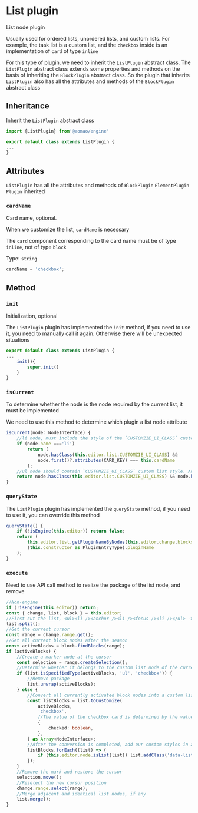 # List plugin

List node plugin

Usually used for ordered lists, unordered lists, and custom lists. For example, the task list is a custom list, and the `checkbox` inside is an implementation of `card` of type `inline`

For this type of plugin, we need to inherit the `ListPlugin` abstract class. The `ListPlugin` abstract class extends some properties and methods on the basis of inheriting the `BlockPlugin` abstract class. So the plugin that inherits `ListPlugin` also has all the attributes and methods of the `BlockPlugin` abstract class

## Inheritance

Inherit the `ListPlugin` abstract class

```ts
import {ListPlugin} from'@aomao/engine'

export default class extends ListPlugin {
...
}
```

## Attributes

`ListPlugin` has all the attributes and methods of `BlockPlugin` `ElementPlugin` `Plugin` inherited

### `cardName`

Card name, optional.

When we customize the list, `cardName` is necessary

The `card` component corresponding to the card name must be of type `inline`, not of type `block`

Type: `string`

```ts
cardName = 'checkbox';
```

## Method

### `init`

Initialization, optional

The `ListPlugin` plugin has implemented the `init` method, if you need to use it, you need to manually call it again. Otherwise there will be unexpected situations

```ts
export default class extends ListPlugin {
...
    init(){
        super.init()
    }
}
```

### `isCurrent`

To determine whether the node is the node required by the current list, it must be implemented

We need to use this method to determine which plugin a list node attribute

```ts
isCurrent(node: NodeInterface) {
    //li node, must include the style of the `CUSTOMZIE_LI_CLASS` custom list, and the first child node under li should be a card, the card name corresponds to the cardName we set
    if (node.name ==='li')
        return (
            node.hasClass(this.editor.list.CUSTOMZIE_LI_CLASS) &&
            node.first()?.attributes(CARD_KEY) === this.cardName
        );
    //ul node should contain `CUSTOMZIE_UI_CLASS` custom list style. And there are also our custom styles
    return node.hasClass(this.editor.list.CUSTOMZIE_UI_CLASS) && node.hasClass('data-list-task');
}
```

### `queryState`

The `ListPlugin` plugin has implemented the `queryState` method, if you need to use it, you can override this method

```ts
queryState() {
    if (!isEngine(this.editor)) return false;
    return (
        this.editor.list.getPluginNameByNodes(this.editor.change.blocks) ===
        (this.constructor as PluginEntryType).pluginName
    );
}
```

### `execute`

Need to use API call method to realize the package of the list node, and remove

```ts
//Non-engine
if (!isEngine(this.editor)) return;
const { change, list, block } = this.editor;
//First cut the list, <ul><li /><anchor /><li /><focus /><li /></ul> -> <ul><li /></ul><anchor / ><ul><li /><focus /></ul><ul><li /></ul>
list.split();
//Get the current cursor
const range = change.range.get();
//Get all current block nodes after the season
const activeBlocks = block.findBlocks(range);
if (activeBlocks) {
	//Create a marker node at the cursor
	const selection = range.createSelection();
	//Determine whether it belongs to the custom list node of the current plugin type
	if (list.isSpecifiedType(activeBlocks, 'ul', 'checkbox')) {
		//Remove package
		list.unwrap(activeBlocks);
	} else {
		//Convert all currently activated block nodes into a custom list
		const listBlocks = list.toCustomize(
			activeBlocks,
			'checkbox',
			//The value of the checkbox card is determined by the value when the checkbox is defined. For example, whether checked is checked
			{
				checked: boolean,
			},
		) as Array<NodeInterface>;
		//After the conversion is completed, add our custom styles in a loop
		listBlocks.forEach((list) => {
			if (this.editor.node.isList(list)) list.addClass('data-list-task');
		});
	}
	//Remove the mark and restore the cursor
	selection.move();
	//Reselect the new cursor position
	change.range.select(range);
	//Merge adjacent and identical list nodes, if any
	list.merge();
}
```
